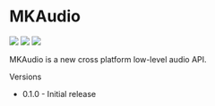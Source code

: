 # MKAudio
[![](https://img.shields.io/crates/v/mkaudio.svg)](https://crates.io/crates/mkaudio)
[![](https://img.shields.io/crates/l/mkaudio.svg)](https://crates.io/crates/mkaudio)
[![](https://docs.rs/mkaudio/badge.svg)](https://docs.rs/mkaudio/)

MKAudio is a new cross platform low-level audio API.

Versions
* 0.1.0 - Initial release